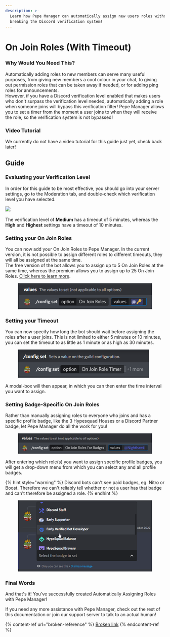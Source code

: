```yaml
---
description: >-
  Learn how Pepe Manager can automatically assign new users roles without
  breaking the Discord verification system!
---
```


# On Join Roles (With Timeout)

### Why Would You Need This?

Automatically adding roles to new members can serve many useful purposes, from giving new members a cool colour in your chat, to giving out permission roles that can be taken away if needed, or for adding ping roles for announcements.\
However, if you have a Discord verification level enabled that makes users who don't surpass the verification level needed, automatically adding a role when someone joins will bypass this verification filter! Pepe Manager allows you to set a timer from the moment a user joins to when they will receive the role, so the verification system is not bypassed!

### Video Tutorial

We currently do not have a video tutorial for this guide just yet, check back later!

## Guide

### Evaluating your Verification Level

In order for this guide to be most effective, you should go into your server settings, go to the Moderation tab, and double-check which verification level you have selected.

![](https://i.imgur.com/dZ9o0ae.png)

The verification level of **Medium** has a timeout of 5 minutes, whereas the **High** and **Highest** settings have a timeout of 10 minutes.

### Setting your On Join Roles

You can now add your On Join Roles to Pepe Manager. In the current version, it is not possible to assign different roles to different timeouts, they will all be assigned at the same time.\
The free version of the bot allows you to assign up to 5 On Join Roles at the same time, whereas the premium allows you to assign up to 25 On Join Roles. [Click here to learn more](../information/patreon-perks.md).

<figure><img src="../.gitbook/assets/image (8).png" alt=""><figcaption></figcaption></figure>

### Setting your Timeout

You can now specify how long the bot should wait before assigning the roles after a user joins. This is not limited to either 5 minutes or 10 minutes, you can set the timeout to as little as 1 minute or as high as 30 minutes.

<figure><img src="../.gitbook/assets/image (25).png" alt=""><figcaption></figcaption></figure>

A modal-box will then appear, in which you can then enter the time interval you want to assign.

### Setting Badge-Specific On Join Roles

Rather than manually assigning roles to everyone who joins and has a specific profile badge, like the 3 Hypesquad Houses or a Discord Partner badge, let Pepe Manager do all the work for you!

<figure><img src="../.gitbook/assets/image.png" alt=""><figcaption></figcaption></figure>

After entering which role(s) you want to assign specific profile badges, you will get a drop-down menu from which you can select any and all profile badges.

{% hint style="warning" %}
Discord bots can't see paid badges, eg. Nitro or Boost. Therefore we can't reliably tell whether or not a user has that badge and can't therefore be assigned a role.
{% endhint %}

<figure><img src="../.gitbook/assets/zTydLxO.png" alt=""><figcaption></figcaption></figure>

### Final Words

And that's it! You've successfully created Automatically Assigning Roles with Pepe Manager!

If you need any more assistance with Pepe Manager, check out the rest of this documentation or join our support server to talk to an actual human!

{% content-ref url="broken-reference" %}
[Broken link](broken-reference)
{% endcontent-ref %}

